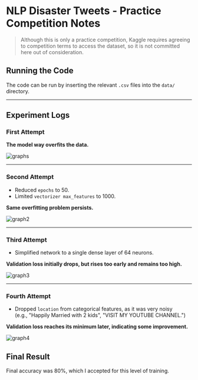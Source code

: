 # NLP Disaster Tweets - Practice Competition Notes

> Although this is only a practice competition, Kaggle requires agreeing to competition terms to access the dataset, so it is not committed here out of consideration.

## Running the Code

The code can be run by inserting the relevant `.csv` files into the `data/` directory.

---

## Experiment Logs

### First Attempt
**The model way overfits the data.**

![graphs](https://github.com/user-attachments/assets/0a195ffd-d1f0-4494-b3a8-3290d42e913f)

---

### Second Attempt
- Reduced `epochs` to 50.
- Limited `vectorizer max_features` to 1000.

**Same overfitting problem persists.**

![graph2](https://github.com/user-attachments/assets/74d5fe44-2009-40d1-8d67-7a2be27e4b22)

---

### Third Attempt
- Simplified network to a single dense layer of 64 neurons.

**Validation loss initially drops, but rises too early and remains too high.**

![graph3](https://github.com/user-attachments/assets/6bbe73f7-f6a4-400e-ac19-6f7af836333f)

---

### Fourth Attempt
- Dropped `location` from categorical features, as it was very noisy  
  (e.g., "Happily Married with 2 kids", "VISIT MY YOUTUBE CHANNEL.")  

**Validation loss reaches its minimum later, indicating some improvement.**

![graph4](https://github.com/user-attachments/assets/4f5f8599-ee13-4eaa-ad8e-a1c9c44bd4d7)

## Final Result

Final accuracy was 80%, which I accepted for this level of training.
